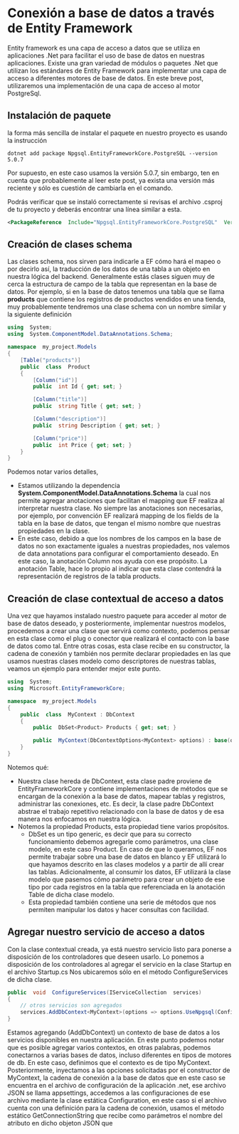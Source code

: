 # Conexión a base de datos a través de Entity Framework
Entity framework es una capa de acceso a datos que se utiliza en aplicaciones .Net para facilitar el uso de base de datos en nuestras aplicaciones.
Existe una gran variedad de módulos o paquetes .Net que utilizan los estándares de Entity Framework para implementar una capa de acceso a diferentes motores de base de datos.
En este breve post, utilizaremos una implementación de una capa de acceso al motor PostgreSql.
## Instalación de paquete
la forma más sencilla de instalar el paquete en nuestro proyecto es usando la instrucción

    dotnet add package Npgsql.EntityFrameworkCore.PostgreSQL --version 5.0.7

Por supuesto, en este caso usamos la versión 5.0.7, sin embargo, ten en cuenta que probablemente al leer este post, ya exista una versión más reciente y sólo es cuestión de cambiarla en el comando.

Podrás verificar que se instaló correctamente si revisas el archivo .csproj de tu proyecto y deberás encontrar una línea similar a esta.
```xml
<PackageReference  Include="Npgsql.EntityFrameworkCore.PostgreSQL"  Version="5.0.7" />
```
## Creación de clases schema
Las clases schema, nos sirven para indicarle a EF cómo hará el mapeo o por decirlo así, la traducción de los datos de una tabla a un objeto en nuestra lógica del backend. Generalmente estás clases siguen muy de cerca la estructura de campo de la tabla que representan en la base de datos.
Por ejemplo, si en la base de datos tenemos una tabla que se llama **products** que contiene los registros de productos vendidos en una tienda, muy probablemente tendremos una clase schema con un nombre similar y la siguiente definición
```c#
using  System;
using  System.ComponentModel.DataAnnotations.Schema;

namespace  my_project.Models
{
	[Table("products")]
	public  class  Product
	{
		[Column("id")]
		public  int Id { get; set; }

		[Column("title")]
		public  string Title { get; set; }

		[Column("description")]
		public  string Description { get; set; }

		[Column("price")]
		public  int Price { get; set; }
	}
}
```
Podemos notar varios detalles, 

 - Estamos utilizando la dependencia **System.ComponentModel.DataAnnotations.Schema** la cual nos permite agregar anotaciones que facilitan el mapping que EF realiza al interpretar nuestra clase. No siempre las anotaciones son necesarias, por ejemplo, por convención EF realizará mapping de los fields de la tabla en la base de datos, que tengan el mismo nombre que nuestras propiedades en la clase.
 - En este caso, debido a que los nombres de los campos en la base de datos no son exactamente iguales a nuestras propiedades, nos valemos de data annotations para configurar el comportamiento deseado. En este caso, la anotación Column nos ayuda con ese propósito. La anotación Table, hace lo propio al indicar que esta clase contendrá la representación de registros de la tabla products.

## Creación de clase contextual de acceso a datos
Una vez que hayamos instalado nuestro paquete para acceder al motor de base de datos deseado, y posteriormente, implementar nuestros modelos, procedemos a crear una clase que servirá como contexto, podemos pensar en esta clase como el plug o conector que realizará el contacto con la base de datos como tal. Entre otras cosas, esta clase recibe en su constructor, la cadena de conexión y también nos permite declarar propiedades en las que usamos nuestras clases modelo como descriptores de nuestras tablas, veamos un ejemplo para entender mejor este punto.
```c#
using  System;
using  Microsoft.EntityFrameworkCore;

namespace  my_project.Models
{
	public  class  MyContext : DbContext
	{
		public  DbSet<Product> Products { get; set; }

		public  MyContext(DbContextOptions<MyContext> options) : base(options) { }
	}
}
```
Notemos qué:

 - Nuestra clase hereda de DbContext, esta clase padre proviene de EntityFrameworkCore y contiene implementaciones de métodos que se encargan de la conexión a la base de datos, mapear tablas y registros, administrar las conexiones, etc. Es decir, la clase padre DbContext abstrae el trabajo repetitivo relacionado con la base de datos y de esa manera nos enfocamos en nuestra lógica.
 - Notemos la propiedad Products, esta propiedad tiene varios propósitos.
	 - DbSet<Product> es un tipo generic, es decir que para su correcto funcionamiento debemos agregarle como parámetros, una clase modelo, en este caso Product. En caso de que lo queramos, EF nos permite trabajar sobre una base de datos en blanco y EF utilizará lo que hayamos descrito en las clases modelos y a partir de allí crear las tablas. Adicionalmente, al consumir los datos, EF utilizará la clase modelo que pasemos cómo parámetro para crear un objeto de ese tipo por cada registros en la tabla que referenciada en la anotación Table de dicha clase modelo.
	 - Esta propiedad también contiene una serie de métodos que nos permiten manipular los datos y hacer consultas con facilidad. 

## Agregar nuestro servicio de acceso a datos
Con la clase contextual creada, ya está nuestro servicio listo para ponerse a disposición de los controladores que deseen usarlo. Lo ponemos a disposición de los controladores al agregar el servicio en la clase Startup en el archivo Startup.cs
Nos ubicaremos sólo en el método ConfigureServices de dicha clase.
```c#
public  void  ConfigureServices(IServiceCollection  services)
{
	// otros servicios son agregados
	services.AddDbContext<MyContext>(options => options.UseNpgsql(Configuration.GetConnectionString("MyContextConnectionString")));
}
```
Estamos agregando (AddDbContext) un contexto de base de datos a los servicios disponibles en nuestra aplicación. En este punto podemos notar que es posible agregar varios contextos, en otras palabras, podemos conectarnos a varias bases de datos, incluso diferentes en tipos de motores de db. En este caso, definimos que el contexto es de tipo MyContext.
Posteriormente, inyectamos a las opciones solicitadas por el constructor de MyContext, la cadena de conexión a la base de datos que en este caso se encuentra en el archivo de configuración de la aplicación .net, ese archivo JSON se llama appsettings, accedemos a las configuraciones de ese archivo mediante la clase estática Configuration, en este caso si el archivo cuenta con una definición para la cadena de conexión, usamos el método estático GetConnectionString que recibe como parámetros el nombre del atributo en dicho objeton JSON que 

<!--stackedit_data:
eyJoaXN0b3J5IjpbLTk1MjY4MzE1NiwxMjE4ODg1MTI3LDE0Mj
E2ODMwNTQsLTE0NzUzNjg4NjksNjE2OTU2NTkzXX0=
-->